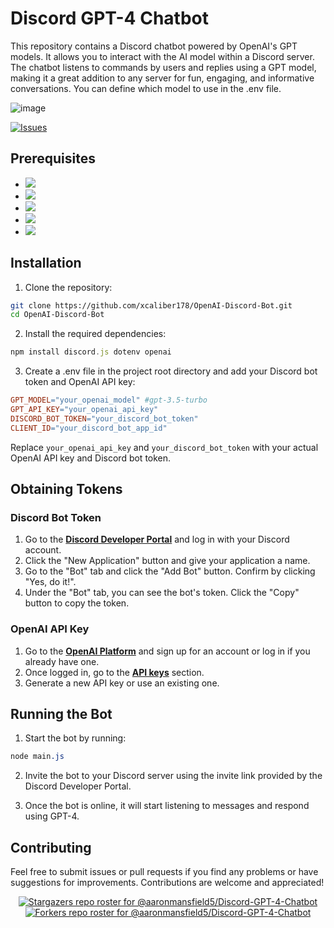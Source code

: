 # Discord GPT-4 Chatbot
This repository contains a Discord chatbot powered by OpenAI's GPT models. It allows you to interact with the AI model within a Discord server. The chatbot listens to commands by users and replies using a GPT model, making it a great addition to any server for fun, engaging, and informative conversations. You can define which model to use in the .env file.

![image](https://user-images.githubusercontent.com/37600872/226459308-6de92a4e-7665-4a35-9b06-a87d84deae63.png)

<a href="https://github.com/aaronmansfield5/Discord-GPT-4-Chatbot/issues">![Issues](https://img.shields.io/github/issues/aaronmansfield5/Discord-GPT-4-Chatbot?style=flat)</a>

## Prerequisites
- <a href="https://nodejs.org/">![](https://img.shields.io/badge/Node.js-v14.0%2B-brightgreen)</a>
- <a href="https://www.npmjs.com/">![](https://img.shields.io/badge/npm-v6.0%2B-blue)</a>
- <a href="https://discord.com/">![](https://img.shields.io/badge/Discord%20Account-Required-red)</a>
- <a href="https://github.com/aaronmansfield5/Discord-GPT-4-Chatbot#discord-bot-token">![](https://img.shields.io/badge/Discord%20Bot%20Token-Required-red)</a>
- <a href="https://github.com/aaronmansfield5/Discord-GPT-4-Chatbot#openai-api-key">![](https://img.shields.io/badge/OpenAI%20API%20Token-Required-red)</a>

## Installation
1. Clone the repository:
```bash
git clone https://github.com/xcaliber178/OpenAI-Discord-Bot.git
cd OpenAI-Discord-Bot
```

2. Install the required dependencies:
```javascript
npm install discord.js dotenv openai
```

3. Create a .env file in the project root directory and add your Discord bot token and OpenAI API key:
```makefile
GPT_MODEL="your_openai_model" #gpt-3.5-turbo
GPT_API_KEY="your_openai_api_key"
DISCORD_BOT_TOKEN="your_discord_bot_token"
CLIENT_ID="your_discord_bot_app_id"

```
Replace `your_openai_api_key` and `your_discord_bot_token` with your actual OpenAI API key and Discord bot token.

## Obtaining Tokens

### Discord Bot Token
1. Go to the [**Discord Developer Portal**](https://discord.com/developers/applications) and log in with your Discord account.
2. Click the "New Application" button and give your application a name.
3. Go to the "Bot" tab and click the "Add Bot" button. Confirm by clicking "Yes, do it!".
4. Under the "Bot" tab, you can see the bot's token. Click the "Copy" button to copy the token.

### OpenAI API Key
1. Go to the [**OpenAI Platform**](https://platform.openai.com/signup) and sign up for an account or log in if you already have one.
2. Once logged in, go to the [**API keys**](https://platform.openai.com/account/api-keys) section.
3. Generate a new API key or use an existing one.

## Running the Bot
1. Start the bot by running:
```css
node main.js
```
2. Invite the bot to your Discord server using the invite link provided by the Discord Developer Portal.

3. Once the bot is online, it will start listening to messages and respond using GPT-4.

## Contributing
Feel free to submit issues or pull requests if you find any problems or have suggestions for improvements. Contributions are welcome and appreciated!

<div align="center">

[![Stargazers repo roster for @aaronmansfield5/Discord-GPT-4-Chatbot](https://reporoster.com/stars/dark/aaronmansfield5/Discord-GPT-4-Chatbot)](https://github.com/aaronmansfield5/Discord-GPT-4-Chatbot/stargazers)
[![Forkers repo roster for @aaronmansfield5/Discord-GPT-4-Chatbot](https://reporoster.com/forks/dark/aaronmansfield5/Discord-GPT-4-Chatbot)](https://github.com/aaronmansfield5/Discord-GPT-4-Chatbot/network/members)

<div>

